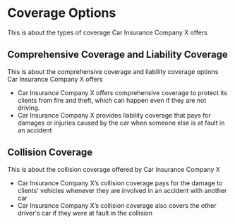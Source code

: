 # Coverage Options

This is about the types of coverage Car Insurance Company X offers

## Comprehensive Coverage and Liability Coverage

This is about the comprehensive coverage and liability coverage options Car Insurance Company X offers

- Car Insurance Company X offers comprehensive coverage to protect its clients from fire and theft, which can happen even if they are not driving.
- Car Insurance Company X provides liability coverage that pays for damages or injuries caused by the car when someone else is at fault in an accident

## Collision Coverage

This is about the collision coverage offered by Car Insurance Company X

- Car Insurance Company X’s collision coverage pays for the damage to clients’ vehicles whenever they are involved in an accident with another car
- Car Insurance Company X’s collision coverage also covers the other driver's car if they were at fault in the collision